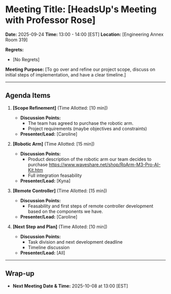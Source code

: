 # Meeting Title: [HeadsUp's Meeting with Professor Rose]

**Date:** 2025-09-24
**Time:** 13:00 - 14:00 [EST]
**Location:** [Engineering Annex Room 319]

**Regrets:**
* [No Regrets]

**Meeting Purpose:**
[To go over and refine our project scope, discuss on initial steps of implementation,
and have a clear timeline.]

---

## Agenda Items

1.  **[Scope Refinement]** (Time Allotted: [10 min])
    *   **Discussion Points:**
        *   The team has agreed to purchase the robotic arm.
        *   Project requirements (maybe objectives and constraints)
    *   **Presenter/Lead:** [Caroline]

2.  **[Robotic Arm]** (Time Allotted: [15 min])
    *   **Discussion Points:**
        *   Product description of the robotic arm our team decides to purchase
            <https://www.waveshare.net/shop/RoArm-M3-Pro-AI-Kit.htm>
        *   Full integration feasability
    *   **Presenter/Lead:** [Kyna]

3.  **[Remote Controller]** (Time Allotted: [15 min])
    *   **Discussion Points:**
        *   Feasability and first steps of remote controller development based on the 
            components we have.
    *   **Presenter/Lead:** [Caroline]

4.  **[Next Step and Plan]** (Time Alloted: [10 min])
    *   **Discussion Points:**
        *   Task division and next development deadline
        *   Timeline discussion
    *   **Presenter/Lead:** [All]


---
<!--
## Action Items

*   **[Action Item 1 Description]**
    *   **Assigned To:** [Name]
    *   **Due Date:** YYYY-MM-DD

*   **[Action Item 2 Description]**
    *   **Assigned To:** [Name]
    *   **Due Date:** YYYY-MM-DD

---
-->

## Wrap-up

*   **Next Meeting Date & Time:** 2025-10-08 at 13:00 [EST]
<!--
*   **Future Agenda Items/Parking Lot:**
    *   [Item 1 for future discussion]
    *   [Item 2 for future discussion]
-->